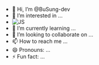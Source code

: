 - 👋 Hi, I’m @BuSung-dev
- 👀 I’m interested in ...
- ![JS](https://img.shields.io/badge/javascript-yellow.svg?&style=for-the-badge&logo=javascript&logoColor=white)
- 🌱 I’m currently learning ...
- 💞️ I’m looking to collaborate on ...
- 📫 How to reach me ...
- 😄 Pronouns: ...
- ⚡ Fun fact: ...

<!---
BuSung-dev/BuSung-dev is a ✨ special ✨ repository because its `README.md` (this file) appears on your GitHub profile.
You can click the Preview link to take a look at your changes.
--->

